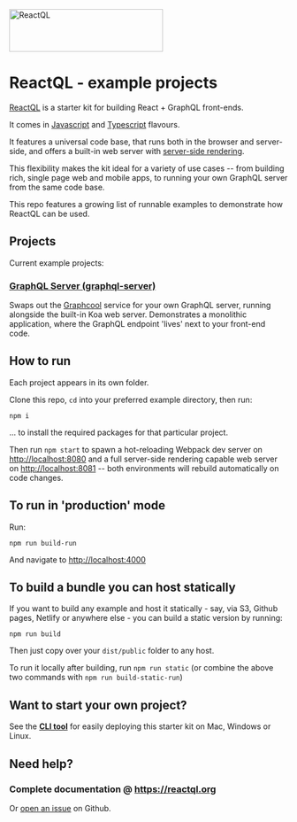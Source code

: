 <img src="https://reactql.org/docs/images/reactql-logo.svg" alt="ReactQL" width="278" height="77" />

# ReactQL - example projects

[ReactQL](https://github.com/reactql/cli) is a starter kit for building React + GraphQL front-ends.

It comes in [Javascript](https://github.com/reactql/kit) and [Typescript](https://github.com/reactql/kit.ts) flavours.

It features a universal code base, that runs both in the browser and server-side, and offers a built-in web server with [server-side rendering](https://reactql.org/docs/ssr).

This flexibility makes the kit ideal for a variety of use cases -- from building rich, single page web and mobile apps, to running your own GraphQL server from the same code base.

This repo features a growing list of runnable examples to demonstrate how ReactQL can be used.

## Projects

Current example projects:

### [GraphQL Server (graphql-server)](https://github.com/reactql/examples/blob/master/graphql-server)

Swaps out the [Graphcool](https://graph.cool) service for your own GraphQL server, running alongside the built-in Koa web server. Demonstrates a monolithic application, where the GraphQL endpoint 'lives' next to your front-end code.

## How to run

Each project appears in its own folder.

Clone this repo, `cd` into your preferred example directory, then run:

`npm i`

... to install the required packages for that particular project.

Then run `npm start` to spawn a hot-reloading Webpack dev server on [http://localhost:8080](http://localhost:8080) and a full server-side rendering capable web server on [http://localhost:8081](http://localhost:8081) -- both environments will rebuild automatically on code changes.

## To run in 'production' mode

Run:

`npm run build-run`

And navigate to [http://localhost:4000](http://localhost:4000)

## To build a bundle you can host statically

If you want to build any example and host it statically - say, via S3, Github pages, Netlify or anywhere else - you can build a static version by running:

`npm run build`

Then just copy over your `dist/public` folder to any host.

To run it locally after building, run `npm run static` (or combine the above two commands with `npm run build-static-run`)

## Want to start your own project?

See the **[CLI tool](https://github.com/reactql/cli)** for easily deploying this starter kit on Mac, Windows or Linux.

## Need help?

### Complete documentation @ **https://reactql.org**

Or [open an issue](https://github.com/reactql/examples/issues) on Github.
